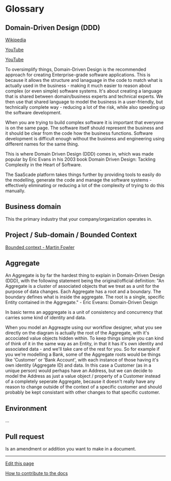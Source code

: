 # Glossary

## Domain-Driven Design (DDD)
[Wikipedia](https://en.wikipedia.org/wiki/Domain-driven_design)

[YouTube](https://www.youtube.com/watch?v=xFl-QQZJFTA)

[YouTube](https://www.youtube.com/watch?v=4rhzdZIDX_k)


To oversimplify things, Domain-Driven Design is the recommended approach for creating Enterprise-grade software applications.
This is because it allows the structure and lanaguage in the code to match what is actually used in the business - making it much easier to reason about complex (or even simple) software systems. It's about creating a language that is shared between domain/business experts and technical experts. We then use that shared language to model the business in a user-friendly, but technically complete way - reducing a lot of the risk, while also speeding up the software development.



When you are trying to build complex software it is important that everyone is on the same page. 
The software itself should represent the business and it should be clear from the code how the business functions. 
Software development is difficult enough without the business and engineering using different names for the same thing.

This is where Domain Driven Design (DDD) comes in, which was made popular by Eric Evans in his 2003 book Domain Driven Design: Tackling Complexity in the Heart of Software.


The SaaScade platform takes things further by providing tools to easily do the modelling, generate the code and manage the software systems - effectively eliminating or reducing a lot of the complexity of trying to do this manually.



## Business domain
This the primary industry that your company/organization operates in.


## Project / Sub-domain / Bounded Context
[Bounded context - Martin Fowler](https://martinfowler.com/bliki/BoundedContext.html)


## Aggregate
An Aggregate is by far the hardest thing to explain in Domain-Driven Design (DDD), with the following statement being the original/official definition:
"An Aggregate is a cluster of associated objects that we treat as a unit for the purpose of data changes. 
Each Aggregate has a root and a boundary.
The boundary defines what is inside the aggregate.
The root is a single, specific Entity contained in the Aggregate." - Eric Eveans: Domain-Driven Design


In basic terms an agggregate is a unit of consistency and concurrency that carries some kind of identity and data.

When you model an Aggreagte using our workflow designer, what you see directly on the diagram is actually the root of the Aggregate, with it's accociated value objects hidden within.
To keep things simple you can kind of think of it in the same way as an Entity, in that it has it's own identity and associated data - and we'll take care of the rest for you.
So for example if you we're modelling a Bank, some of the Aggregate roots would be things like 'Customer' or 'Bank Account', with each instance of those having it's own identity (Aggregate ID) and data. In this case a Customer (as in a unique person) would perhaps have an Address, but we can decide to model the Address as just a value object / property of a Customer instead of a completely seperate Aggregate, because it doesn't really have any reason to change outside of the context of a specific customer and should probably be kept consistant with other changes to that specific customer.

## Environment
...

## Pull request
Is an amendment or addition you want to make in a document.


---
[Edit this page](https://github.com/saascade/platform.saascade.com/edit/main/General/Glossary/README.md)

[How to contribute to the docs](../HowToContribute/README.md)
